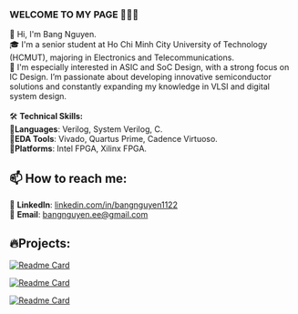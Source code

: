 
### **WELCOME TO MY PAGE** 👏👏👏

👋 Hi, I'm Bang Nguyen. <br>
🎓 I'm a senior student at Ho Chi Minh City University of Technology (HCMUT), majoring in Electronics and Telecommunications. <br>
🌱 I'm especially interested in ASIC and SoC Design, with a strong focus on IC Design. I’m passionate about developing innovative semiconductor solutions and constantly expanding my knowledge in VLSI and digital system design. <br> 
<br>
🛠️ **Technical Skills:** <br>
🔹**Languages**: Verilog, System Verilog, C. <br>
🔹**EDA Tools**: Vivado, Quartus Prime, Cadence Virtuoso. <br>
🔹**Platforms**: Intel FPGA, Xilinx FPGA. <br>


## 📫 **How to reach me:**

<!-- [![Linkedin](https://github.com/bangnguyen1122/bangnguyen1122/blob/main/Update/linked%20in.png) LinkedIn](https://www.linkedin.com/in/bangnguyen1122/) -->
<!-- [![GitHub](https://github.com/bangnguyen1122/bangnguyen1122/blob/main/Update/github.png) GitHub](https://github.com/bangnguyen1122) -->
<!-- [![Youtube](https://github.com/bangnguyen1122/bangnguyen1122/blob/main/Update/youtube.png) Youtube](https://www.youtube.com/@bangnguyen1122-eee) -->

📌 **LinkedIn**: [linkedin.com/in/bangnguyen1122](https://www.linkedin.com/in/bangnguyen1122/) <br>
📧 **Email**: [bangnguyen.ee@gmail.com](bangnguyen.ee@gmail.com) <br>

## 🔥**Projects:**
<!-- ![Bang's github stats](https://github-readme-stats-git-masterrstaa-rickstaa.vercel.app/api?username=bangnguyen1122&show_icons=true&theme=tokyonight&hide=contribs,prs,issues) -->

[![Readme Card](https://github-readme-stats.vercel.app/api/pin/?username=bangnguyen1122&repo=Vending-Machine&theme=synthwave)](https://github.com/bangnguyen1122/Vending-Machine/)  

[![Readme Card](https://github-readme-stats.vercel.app/api/pin/?username=bangnguyen1122&repo=Voice-Controlled-Smart-Lighting-System-for-Smart-Home&theme=outrun)](https://github.com/bangnguyen1122/Voice-Controlled-Smart-Lighting-System-for-Smart-Home/)  

[![Readme Card](https://github-readme-stats.vercel.app/api/pin/?username=bangnguyen1122&repo=Digital-Clock&theme=cobalt)](https://github.com/bangnguyen1122/Digital-Clock/)  

<!-- radical, merko, gruvbox, dark, onedark, cobalt, synthwave, highcontrast, dracula, outrun   -->
